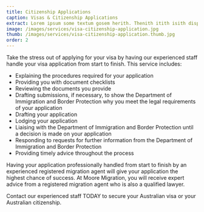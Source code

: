 ```yaml
---
title: Citizenship Applications
caption: Visas & Citizenship Applications
extract: Lorem ipsum some textum gosem herith. Thenith itith isith displayeth henceforeth.
image: /images/services/visa-citizenship-application.jpg
thumb: /images/services/visa-citizenship-application.thumb.jpg
order: 2
---
```

Take the stress out of applying for your visa by having our experienced staff handle your visa application from start to finish. This service includes:
* Explaining the procedures required for your application
* Providing you with document checklists
* Reviewing the documents you provide 
* Drafting submissions, if necessary, to show the Department of Immigration and Border Protection why you meet the legal requirements of your application
* Drafting your application 
* Lodging your application
* Liaising with the Department of Immigration and Border Protection until a decision is made on your application
* Responding to requests for further information from the Department of Immigration and Border Protection
* Providing timely advice throughout the process 

Having your application professionally handled from start to finish by an experienced registered migration agent will give your application the highest chance of success.  At Moore Migration, you will receive expert advice from a registered migration agent who is also a qualified lawyer. 

Contact our experienced staff TODAY to secure your Australian visa or your Australian citizenship. 

